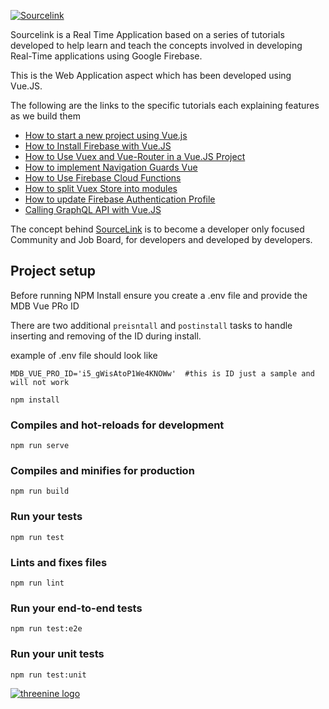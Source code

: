 [![Sourcelink](https://sourcelink.co.uk/img/logo.36d686d7.png)](https://sourcelink.co.uk)

 Sourcelink is a  Real Time Application based on a series of tutorials developed 
 to help learn and teach the concepts involved in developing Real-Time applications using
 Google Firebase.
 
 This is the Web Application aspect which has been developed using Vue.JS.
 
 
 
 The following are the links to the specific tutorials each explaining features as we build them
 
 * [How to start a new project using Vue.js](https://garywoodfine.com/how-to-start-a-new-project-using-vue-js/)
 * [How to Install Firebase with Vue.JS](https://garywoodfine.com/how-to-install-firebase-with-vue-js/)
 * [How to Use Vuex and Vue-Router in a Vue.JS Project](https://garywoodfine.com/using-vuex-and-vue-router-in-a-vue-project/)
 * [How to implement Navigation Guards Vue](https://garywoodfine.com/how-to-implement-navigation-guards-vue/)
 * [How to Use Firebase Cloud Functions](https://garywoodfine.com/how-to-use-firebase-cloud-functions/)
 * [How to split Vuex Store into modules](https://garywoodfine.com/how-to-split-vuex-store-into-modules/)
 * [How to update Firebase Authentication Profile](https://garywoodfine.com/how-to-update-firebase-authentication-profile/)
 * [Calling GraphQL API with Vue.JS](https://garywoodfine.com/calling-graphql-api-with-vue-js/)
 
The concept behind  [SourceLink](https://sourcelink.co.uk) is to become a developer only focused 
Community and Job Board, for developers and developed by developers.

## Project setup
Before running NPM Install ensure you create a .env file and provide the MDB Vue PRo ID

There are two additional `preisntall` and `postinstall` tasks to handle inserting and removing 
of the ID during install.

example of .env file should look like

```dotenv
MDB_VUE_PRO_ID='i5_gWisAtoP1We4KNOWw'  #this is ID just a sample and will not work
```


```
npm install
```
### Compiles and hot-reloads for development
```
npm run serve
```
### Compiles and minifies for production
```
npm run build
```
### Run your tests
```
npm run test
```
### Lints and fixes files
```
npm run lint
```

### Run your end-to-end tests
```
npm run test:e2e
```

### Run your unit tests
```
npm run test:unit
```

[![threenine logo](http://static.threenine.co.uk/img/github_footer.png)](https://threenine.co.uk/)


